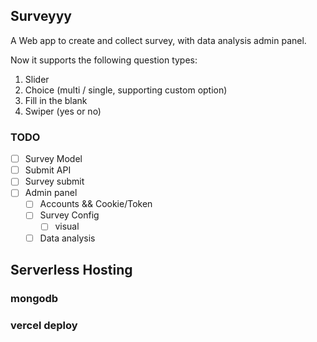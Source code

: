 ## Surveyyy

A Web app to create and collect survey, with data analysis admin panel.

Now it supports the following question types:

1. Slider
2. Choice (multi / single, supporting custom option)
3. Fill in the blank
4. Swiper (yes or no)

### TODO

- [ ] Survey Model
- [ ] Submit API
- [ ] Survey submit
- [ ] Admin panel
  - [ ] Accounts && Cookie/Token
  - [ ] Survey Config
    - [ ] visual
  - [ ] Data analysis

## Serverless Hosting

### mongodb

### vercel deploy
